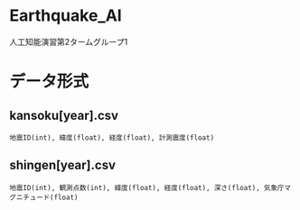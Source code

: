 # Earthquake_AI
人工知能演習第2タームグループ1

# データ形式
## kansoku[year].csv
```
地震ID(int), 緯度(float), 経度(float), 計測震度(float)
```
## shingen[year].csv
```
地震ID(int), 観測点数(int), 緯度(float), 経度(float), 深さ(float), 気象庁マグニチュード(float)
```